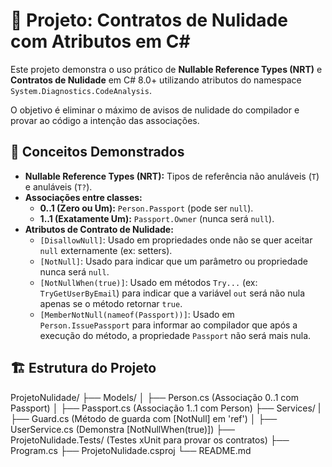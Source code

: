 # 🧩 Projeto: Contratos de Nulidade com Atributos em C#

Este projeto demonstra o uso prático de **Nullable Reference Types (NRT)** e **Contratos de Nulidade** em C# 8.0+ utilizando atributos do namespace `System.Diagnostics.CodeAnalysis`.

O objetivo é eliminar o máximo de avisos de nulidade do compilador e provar ao código a intenção das associações.

## 🎯 Conceitos Demonstrados

* **Nullable Reference Types (NRT):** Tipos de referência não anuláveis (`T`) e anuláveis (`T?`).
* **Associações entre classes:**
    * **0..1 (Zero ou Um):** `Person.Passport` (pode ser `null`).
    * **1..1 (Exatamente Um):** `Passport.Owner` (nunca será `null`).
* **Atributos de Contrato de Nulidade:**
    * `[DisallowNull]`: Usado em propriedades onde não se quer aceitar `null` externamente (ex: setters).
    * `[NotNull]`: Usado para indicar que um parâmetro ou propriedade nunca será `null`.
    * `[NotNullWhen(true)]`: Usado em métodos `Try...` (ex: `TryGetUserByEmail`) para indicar que a variável `out` será não nula apenas se o método retornar `true`.
    * `[MemberNotNull(nameof(Passport))]`: Usado em `Person.IssuePassport` para informar ao compilador que após a execução do método, a propriedade `Passport` não será mais nula.

## 🏗️ Estrutura do Projeto
ProjetoNulidade/ 
├── Models/ 
│ ├── Person.cs (Associação 0..1 com Passport) 
│ ├── Passport.cs (Associação 1..1 com Person) 
├── Services/ 
| ├── Guard.cs (Método de guarda com [NotNull] em 'ref')
│ ├── UserService.cs (Demonstra [NotNullWhen(true)])
├── ProjetoNulidade.Tests/ (Testes xUnit para provar os contratos) 
├── Program.cs 
├── ProjetoNulidade.csproj
└── README.md
